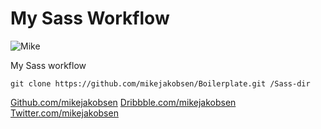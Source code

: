 # My Sass Workflow

![Mike](http://www.mikejakobsen.com/mike.png)

My Sass workflow

```
git clone https://github.com/mikejakobsen/Boilerplate.git /Sass-dir
```


[Github.com/mikejakobsen](http://www.github.com/mikejakobsen)
[Dribbble.com/mikejakobsen](http://www.dribbble.com/mikejakobsen)
[Twitter.com/mikejakobsen](http://www.twitter.com/mikejakobsen)

